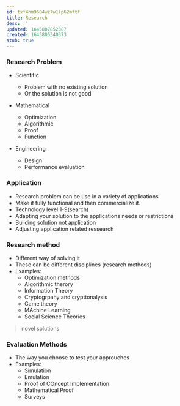 ```yaml
---
id: txf4hm9604wz7w1lp62mftf
title: Research
desc: ''
updated: 1645807852387
created: 1645805340373
stub: true
---
```



### Research Problem
* Scientific
    * Problem with no existing solution
    * Or the solution is not good

* Mathematical 
    * Optimization
    * Algorithmic
    * Proof
    * Function

* Engineering
    * Design
    * Performance evaluation

### Application

* Research problem can be use in a variety of applications
* Make it fully functional and then commercialize it.
* Technology level 1-9(search)
* Adapting your solution to the applications needs or restrictions
* Building solution not application
* Adjusting application related ressearch

### Research method

* Different way of solving it
* These can be different disciplines (research methods)
* Examples:
    * Optimization methods
    * Algorithmic therory
    * Information Theory
    * Cryptogrpahy and crypttonalysis
    * Game theory
    * MAchine Learning
    * Social Science Theories
> novel solutions

### Evaluation Methods

* The way you choose to test your approuches
* Examples:
    * Simulation
    * Emulation
    * Proof of COncept Implementation
    * Mathematical Proof
    * Surveys





